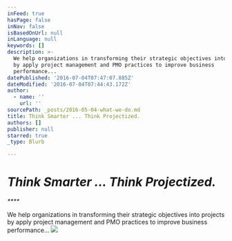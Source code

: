 ```yaml
---
inFeed: true
hasPage: false
inNav: false
isBasedOnUrl: null
inLanguage: null
keywords: []
description: >-
  We help organizations in transforming their strategic objectives into projects
  by apply project management and PMO practices to improve business
  performance...
datePublished: '2016-07-04T07:47:07.885Z'
dateModified: '2016-07-04T07:44:43.172Z'
author:
  - name: ''
    url: ''
sourcePath: _posts/2016-05-04-what-we-do.md
title: Think Smarter ... Think Projectized.
authors: []
publisher: null
starred: true
_type: Blurb

---
```

# _**Think Smarter ... Think Projectized.**_

_****_

We help organizations in transforming their strategic objectives into projects by apply project management and PMO practices to improve business performance...
![](https://the-grid-user-content.s3-us-west-2.amazonaws.com/5a86a705-cb3d-41d3-ac7b-bd176c08d84f.png)